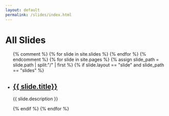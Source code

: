 ```yaml
---
layout: default  
permalink: /slides/index.html  
---
```


# All Slides

<ul class="post-list">
<!-- Does not work as long as https://github.com/jekyll/jekyll/issues/6209 and https://github.com/jekyll/jekyll/issues/6211 are not fixed -->
{% comment %}
    {% for slide in site.slides %}
    {% endfor %}
{% endcomment %}
    <!-- deleteme -->
    {% for slide in site.pages %}
    {% assign slide_path = slide.path | split:"/" | first %}
    {% if slide.layout == "slide" and slide_path == "slides" %}
    <!-- endof: deleteme -->
        <li>
            <h2><a class="post-link" href="{{ slide.url | prepend: site.baseurl }}">{{ slide.title}}</a></h2>
            <p class="post-description">{{ slide.description }}</p>
        </li>
    {% endif %} <!-- deleteme -->
    {% endfor %}
</ul>
